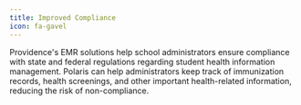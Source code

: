 ```yaml
---
title: Improved Compliance
icon: fa-gavel
---
```


Providence's EMR solutions help school administrators ensure compliance with state and federal regulations regarding student health information management. Polaris can help administrators keep track of immunization records, health screenings, and other important health-related information, reducing the risk of non-compliance.
